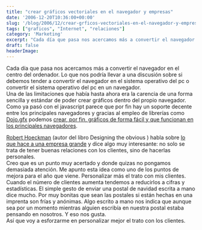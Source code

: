 ```yaml
---
title: "crear gráficos vectoriales en el navegador y empresas"
date: '2006-12-20T10:36:00+00:00'
slug: '/blog/2006/12/crear-grficos-vectoriales-en-el-navegador-y-empresas'
tags: ["graficos", "Internet", "relaciones"]
category: 'Marketing'
excerpt: "Cada día que pasa nos acercamos más a convertir el navegador en el centro del ordenador. Lo que nos podría llevar a una discusión sobre si debemos tender a convertir el navegador en el sistema operativ..."
draft: false
headerImage: 
---
```

Cada día que pasa nos acercamos más a convertir el navegador en el centro del ordenador. Lo que nos podría llevar a una discusión sobre si debemos tender a convertir el navegador en el sistema operativo del pc o convertir el sistema operativo del pc en un navegador.   
Una de las limitaciones que había hasta ahora era la carencia de una forma sencilla y estándar de poder crear gráficos dentro del propio navegador. Como ya pasó con el javascript parece que por fin hay un soporte decente entre los principales navegadores y gracias al empleo de librerías como [Dojo.gfx](http://dojotoolkit.org/) podemos [crear, por fin, gráficos de forma fácil y que funcionan en los principales navegadores](http://www.thinkvitamin.com/features/design/create-cross-browser-vector-graphics).

[Robert Hoeckman](http://www.rhjr.net/) (autor del libro Designing the obvious ) habla sobre [lo que hace a una empresa grande](http://rhjr.net/theblog/2006/12/19/what-makes-a-company-great/) y dice algo muy interesante: no solo se trata de tener buenas relaciones con los clientes, sino de hacerlas personales.  
Creo que es un punto muy acertado y donde quizas no pongamos demasiada atención. Me apunto esta idea como uno de los puntos de mejora para el año que viene. Personalizar más el trato con mis clientes. Cuando el número de clientes aumenta tendemos a reducirlos a cifras y estadísticas. El simple gesto de enviar una postal de navidad escrita a mano dice mucho. Por muy bonitas que sean las postales si están hechas en una imprenta son frías y anónimas. Algo escrito a mano nos indica que aunque sea por un momento mientras alguien escribía en nuestra postal estaba pensando en nosotros. Y eso nos gusta.  
Así que voy a esforzarme en personalizar mejor el trato con los clientes.

